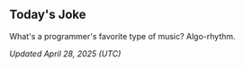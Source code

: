 ## Today's Joke
What's a programmer's favorite type of music? Algo-rhythm.

*Updated April 28, 2025 (UTC)*
